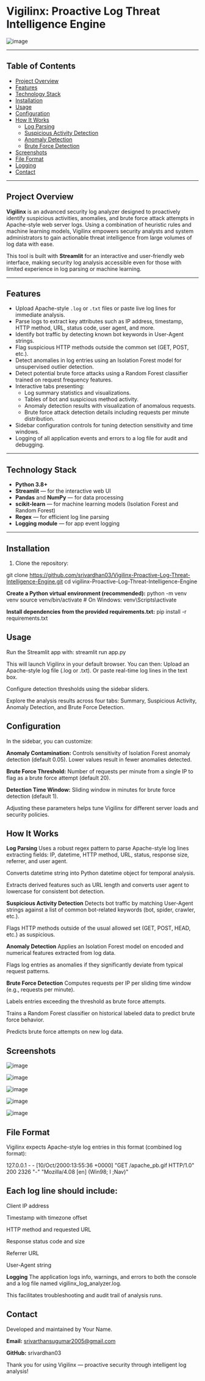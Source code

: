 # Vigilinx: Proactive Log Threat Intelligence Engine

![image](https://github.com/user-attachments/assets/22fe5d63-bfce-4134-9bb1-38256b937669)

---

## Table of Contents

- [Project Overview](#project-overview)  
- [Features](#features)  
- [Technology Stack](#technology-stack)  
- [Installation](#installation)  
- [Usage](#usage)  
- [Configuration](#configuration)  
- [How It Works](#how-it-works)  
  - [Log Parsing](#log-parsing)  
  - [Suspicious Activity Detection](#suspicious-activity-detection)  
  - [Anomaly Detection](#anomaly-detection)  
  - [Brute Force Detection](#brute-force-detection)  
- [Screenshots](#screenshots)  
- [File Format](#file-format)  
- [Logging](#logging)  
- [Contact](#contact)  

---

## Project Overview

**Vigilinx** is an advanced security log analyzer designed to proactively identify suspicious activities, anomalies, and brute force attack attempts in Apache-style web server logs. Using a combination of heuristic rules and machine learning models, Vigilinx empowers security analysts and system administrators to gain actionable threat intelligence from large volumes of log data with ease.

This tool is built with **Streamlit** for an interactive and user-friendly web interface, making security log analysis accessible even for those with limited experience in log parsing or machine learning.

---

## Features

- Upload Apache-style `.log` or `.txt` files or paste live log lines for immediate analysis.
- Parse logs to extract key attributes such as IP address, timestamp, HTTP method, URL, status code, user agent, and more.
- Identify bot traffic by detecting known bot keywords in User-Agent strings.
- Flag suspicious HTTP methods outside the common set (GET, POST, etc.).
- Detect anomalies in log entries using an Isolation Forest model for unsupervised outlier detection.
- Detect potential brute force attacks using a Random Forest classifier trained on request frequency features.
- Interactive tabs presenting:
  - Log summary statistics and visualizations.
  - Tables of bot and suspicious method activity.
  - Anomaly detection results with visualization of anomalous requests.
  - Brute force attack detection details including requests per minute distribution.
- Sidebar configuration controls for tuning detection sensitivity and time windows.
- Logging of all application events and errors to a log file for audit and debugging.

---

## Technology Stack

- **Python 3.8+**  
- **Streamlit** — for the interactive web UI  
- **Pandas** and **NumPy** — for data processing  
- **scikit-learn** — for machine learning models (Isolation Forest and Random Forest)  
- **Regex** — for efficient log line parsing  
- **Logging module** — for app event logging  

---

## Installation

1. Clone the repository:

git clone https://github.com/srivardhan03/Vigilinx-Proactive-Log-Threat-Intelligence-Engine.git
cd vigilinx-Proactive-Log-Threat-Intelligence-Engine

**Create a Python virtual environment (recommended):**
python -m venv venv
source venv/bin/activate  # On Windows: venv\Scripts\activate

**Install dependencies from the provided requirements.txt:**
pip install -r requirements.txt

## Usage
Run the Streamlit app with:
streamlit run app.py

This will launch Vigilinx in your default browser. You can then:
Upload an Apache-style log file (.log or .txt).
Or paste real-time log lines in the text box.

Configure detection thresholds using the sidebar sliders.

Explore the analysis results across four tabs: Summary, Suspicious Activity, Anomaly Detection, and Brute Force Detection.

## Configuration
In the sidebar, you can customize:

**Anomaly Contamination:** Controls sensitivity of Isolation Forest anomaly detection (default 0.05). Lower values result in fewer anomalies detected.

**Brute Force Threshold:** Number of requests per minute from a single IP to flag as a brute force attempt (default 20).

**Detection Time Window:** Sliding window in minutes for brute force detection (default 1).

Adjusting these parameters helps tune Vigilinx for different server loads and security policies.

## How It Works
**Log Parsing**
Uses a robust regex pattern to parse Apache-style log lines extracting fields: IP, datetime, HTTP method, URL, status, response size, referrer, and user agent.

Converts datetime string into Python datetime object for temporal analysis.

Extracts derived features such as URL length and converts user agent to lowercase for consistent bot detection.

**Suspicious Activity Detection**
Detects bot traffic by matching User-Agent strings against a list of common bot-related keywords (bot, spider, crawler, etc.).

Flags HTTP methods outside of the usual allowed set (GET, POST, HEAD, etc.) as suspicious.

**Anomaly Detection**
Applies an Isolation Forest model on encoded and numerical features extracted from log data.

Flags log entries as anomalies if they significantly deviate from typical request patterns.

**Brute Force Detection**
Computes requests per IP per sliding time window (e.g., requests per minute).

Labels entries exceeding the threshold as brute force attempts.

Trains a Random Forest classifier on historical labeled data to predict brute force behavior.

Predicts brute force attempts on new log data.

## Screenshots
![image](https://github.com/user-attachments/assets/7103dd81-bfb1-4d69-a8bf-3d30d5a727ff)


![image](https://github.com/user-attachments/assets/23252ad9-ffab-4bad-b371-fbe10810fc12)


![image](https://github.com/user-attachments/assets/8b1d1a43-61de-40f3-b52f-b56d1cd64c9f)


![image](https://github.com/user-attachments/assets/474f8272-c427-4965-aeaa-0aaa9baf1ae0)


![image](https://github.com/user-attachments/assets/3bf46b30-2404-4382-a3f7-6cdf0badfb80)


## File Format
Vigilinx expects Apache-style log entries in this format (combined log format):

127.0.0.1 - - [10/Oct/2000:13:55:36 +0000] "GET /apache_pb.gif HTTP/1.0" 200 2326 "-" "Mozilla/4.08 [en] (Win98; I ;Nav)"

## Each log line should include:

Client IP address

Timestamp with timezone offset

HTTP method and requested URL

Response status code and size

Referrer URL

User-Agent string

**Logging**
The application logs info, warnings, and errors to both the console and a log file named vigilinx_log_analyzer.log.

This facilitates troubleshooting and audit trail of analysis runs.


## Contact
Developed and maintained by Your Name.

**Email:** srivarthansugumar2005@gmail.com

**GitHub:** srivardhan03

Thank you for using Vigilinx — proactive security through intelligent log analysis!

